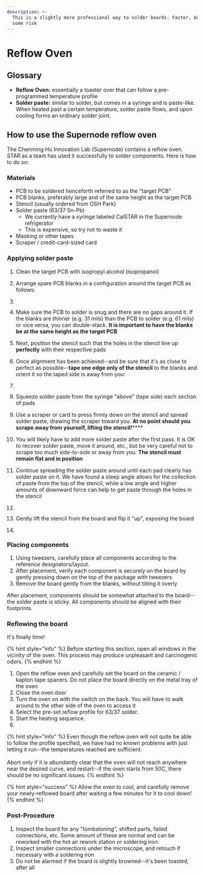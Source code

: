 ```yaml
---
description: >-
  This is a slightly more professional way to solder boards. Faster, but with
  some risk
---
```


# Reflow Oven

## Glossary

* **Reflow Oven:** essentially a toaster over that can follow a pre-programmed temperature profile
* **Solder paste:** similar to solder, but comes in a syringe and is paste-like. When heated past a certain temperature, solder paste flows, and upon cooling forms an ordinary solder joint.

## How to use the Supernode reflow oven

The Chenming Hu Innovation Lab (Supernode) contains a reflow oven. STAR as a team has used it successfully to solder components. Here is how to do so:

### Materials

* PCB to be soldered henceforth referred to as the "target PCB"
* PCB blanks, preferably large and of the same height as the target PCB
* Stencil (usually ordered from OSH Park)
* Solder paste (63/37 Sn-Pb)
  * We currently have a syringe labeled CalSTAR in the Supernode refrigerator
  * This is expensive, so try not to waste it
* Masking or other tapes
* Scraper / credit-card-sized card

### Applying solder paste

1. Clean the target PCB with isopropyl alcohol (isopropanol)
2. Arrange spare PCB blanks in a configuration around the target PCB as follows:&#x20;
3.  &#x20;

    <img src="../../.gitbook/assets/imag0937.jpg" alt="" data-size="original">
4. Make sure the PCB to solder is snug and there are no gaps around it. If the blanks are thinner (e.g. 31 mils) than the PCB to solder (e.g. 61 mils) or vice versa, you can double-stack. **It is important to have the blanks be at the same height as the target PCB**
5. Next, position the stencil such that the holes in the stencil line up **perfectly** with their respective pads
6. Once alignment has been achieved--and be sure that it's as close to perfect as possible--**tape one edge only of the stencil** to the blanks and orient it so the taped side is away from you:
7. <img src="../../.gitbook/assets/imag0938.jpg" alt="" data-size="original">&#x20;
8. Squeeze solder paste from the syringe "above" (tape side) each section of pads&#x20;
9. Use a scraper or card to press firmly down on the stencil and spread solder paste, drawing the scraper toward you. **At no point should you scrape away from yourself, lifting the stencil!**<img src="../../.gitbook/assets/imag0940.jpg" alt="" data-size="original">****
10. You will likely have to add more solder paste after the first pass. It is OK to recover solder paste, move it around, etc., but be very careful not to scrape too much side-to-side or away from you. **The stencil must remain flat and in position**
11. Continue spreading the solder paste around until each pad clearly has solder paste on it. We have found a steep angle allows for the collection of paste from the top of the stencil, while a low angle and higher amounts of downward force can help to get paste through the holes in the stencil
12. <img src="../../.gitbook/assets/imag0941.jpg" alt="" data-size="original">&#x20;
13. Gently lift the stencil from the board and flip it "up", exposing the board
14. <img src="../../.gitbook/assets/imag0942.jpg" alt="" data-size="original">&#x20;

### Placing components

1. Using tweezers, carefully place all components according to the reference designators/layout.
2. After placement, verify each component is securely on the board by gently pressing down on the top of the package with tweezers
3. Remove the board gently from the blanks, without tilting it overly

After placement, components should be somewhat attached to the board--the solder paste is sticky. All components should be aligned with their footprints.

### Reflowing the board

It's finally time!

{% hint style="info" %}
Before starting this section, open all windows in the vicinity of the oven. This process may produce unpleasant and carcinogenic odors.
{% endhint %}

1. Open the reflow oven and carefully set the board on the ceramic / kapton tape spacers. Do not place the board directly on the metal tray of the oven
2. Close the oven door
3. Turn the oven on with the switch on the back. You will have to walk around to the other side of the oven to access it
4. Select the pre-set reflow profile for 63/37 solder.
5. Start the heating sequence.
6. <img src="../../.gitbook/assets/imag0943.jpg" alt="" data-size="original">

{% hint style="info" %}
Even though the reflow oven will not quite be able to follow the profile specified, we have had no known problems with just letting it run--the temperatures reached are sufficient. \
\
Abort only if it is _abundantly_ clear that the oven will not reach anywhere near the desired curve, and restart--if the oven starts from 50C, there should be no significant issues.
{% endhint %}

{% hint style="success" %}
Allow the oven to cool, and carefully remove your newly-reflowed board after waiting a few minutes for it to cool down!
{% endhint %}

### Post-Procedure

1. Inspect the board for any "tombstoning", shifted parts, failed connections, etc. Some amount of these are normal and can be reworked with the hot air rework station or soldering iron.
2. Inspect smaller connections under the microscope, and retouch if necessary with a soldering iron
3. Do not be alarmed if the board is slightly browned--it's been toasted, after all
